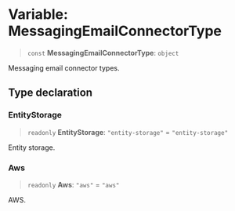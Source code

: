 # Variable: MessagingEmailConnectorType

> `const` **MessagingEmailConnectorType**: `object`

Messaging email connector types.

## Type declaration

### EntityStorage

> `readonly` **EntityStorage**: `"entity-storage"` = `"entity-storage"`

Entity storage.

### Aws

> `readonly` **Aws**: `"aws"` = `"aws"`

AWS.
